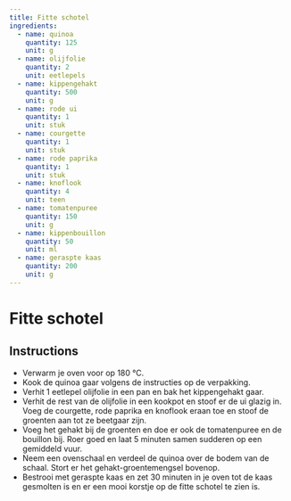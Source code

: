 ```yaml
---
title: Fitte schotel
ingredients:
  - name: quinoa
    quantity: 125
    unit: g
  - name: olijfolie
    quantity: 2
    unit: eetlepels
  - name: kippengehakt
    quantity: 500
    unit: g
  - name: rode ui
    quantity: 1
    unit: stuk
  - name: courgette
    quantity: 1
    unit: stuk
  - name: rode paprika
    quantity: 1
    unit: stuk
  - name: knoflook
    quantity: 4
    unit: teen
  - name: tomatenpuree
    quantity: 150
    unit: g
  - name: kippenbouillon
    quantity: 50
    unit: ml
  - name: geraspte kaas
    quantity: 200
    unit: g
---
```


# Fitte schotel

## Instructions
  - Verwarm je oven voor op 180 °C.
  - Kook de quinoa gaar volgens de instructies op de verpakking.
  - Verhit 1 eetlepel olijfolie in een pan en bak het kippengehakt gaar.
  - Verhit de rest van de olijfolie in een kookpot en stoof er de ui glazig in. Voeg de courgette, rode paprika en knoflook eraan toe en stoof de groenten aan tot ze beetgaar zijn.
  - Voeg het gehakt bij de groenten en doe er ook de tomatenpuree en de bouillon bij. Roer goed en laat 5 minuten samen sudderen op een gemiddeld vuur.
  - Neem een ovenschaal en verdeel de quinoa over de bodem van de schaal. Stort er het gehakt-groentemengsel bovenop.
  - Bestrooi met geraspte kaas en zet 30 minuten in je oven tot de kaas gesmolten is en er een mooi korstje op de fitte schotel te zien is.

